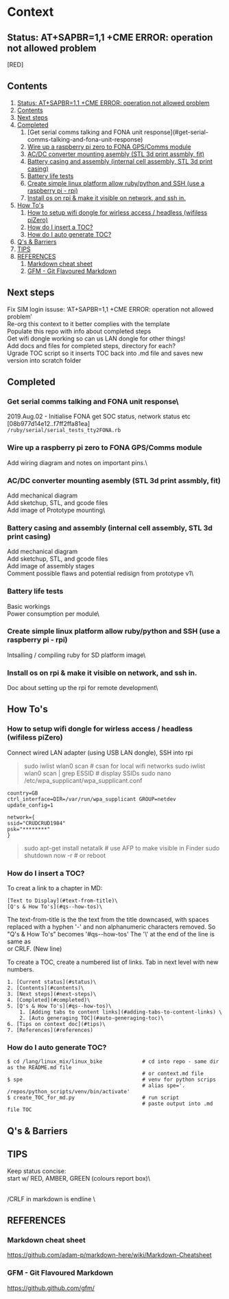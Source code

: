 # Context
## Status: AT+SAPBR=1,1 +CME ERROR: operation not allowed problem
[RED]

## Contents
1. [Status: AT+SAPBR=1,1 +CME ERROR: operation not allowed problem](#status-atsapbr11-cme-error-operation-not-allowed-problem)
2. [Contents](#contents)
3. [Next steps](#next-steps)
4. [Completed](#completed)
	1. [Get serial comms talking and FONA unit response\](#get-serial-comms-talking-and-fona-unit-response)
	2. [Wire up a raspberry pi zero to FONA GPS/Comms module](#wire-up-a-raspberry-pi-zero-to-fona-gpscomms-module)
	3. [AC/DC converter mounting asembly (STL 3d print assmbly, fit)](#acdc-converter-mounting-asembly-stl-3d-print-assmbly-fit)
	4. [Battery casing and assembly (internal cell assembly, STL 3d print casing)](#battery-casing-and-assembly-internal-cell-assembly-stl-3d-print-casing)
	5. [Battery life tests](#battery-life-tests)
	6. [Create simple linux platform allow ruby/python and SSH (use a raspberry pi - rpi)](#create-simple-linux-platform-allow-rubypython-and-ssh-use-a-raspberry-pi--rpi)
	7. [Install os on rpi & make it visible on network, and ssh in.](#install-os-on-rpi--make-it-visible-on-network-and-ssh-in)
5. [How To's](#how-tos)
    1. [How to setup wifi dongle for wirless access / headless (wifiless piZero)](#how-to-setup-wifi-dongle-for-wirless-access--headless-wifiless-pizero)
    2. [How do I insert a TOC?](#how-do-i-insert-a-toc)
    3. [How do I auto generate TOC?](#how-do-i-auto-generate-toc)
6. [Q's & Barriers](#qs--barriers)
7. [TIPS](#tips)
8. [REFERENCES](#references)
	1. [Markdown cheat sheet](#markdown-cheat-sheet)
	2. [GFM - Git Flavoured Markdown](#gfm--git-flavoured-markdown)


## Next steps
Fix SIM login issuse: ‘AT+SAPBR=1,1 +CME ERROR: operation not allowed problem’\
Re-org this context to it better complies with the template\
Populate this repo with info about completed steps\
Get wifi dongle working so can us LAN dongle for other things!\
Add docs and files for completed steps, directory for each?\
Ugrade TOC script so it inserts TOC back into .md file and saves new version into scratch folder

## Completed
### Get serial comms talking and FONA unit response\
2019.Aug.02 - Initialise FONA get SOC status, network status etc [08b977d14e12..f7ff2ffa81ea]\
```/ruby/serial/serial_tests_tty2FONA.rb```

### Wire up a raspberry pi zero to FONA GPS/Comms module
Add wiring diagram and notes on important pins.\

### AC/DC converter mounting asembly (STL 3d print assmbly, fit)
Add mechanical diagram\
Add sketchup, STL, and gcode files\
Add image of Prototype mounting\

### Battery casing and assembly (internal cell assembly, STL 3d print casing)
Add mechanical diagram\
Add sketchup, STL, and gcode files\
Add image of assembly stages\
Comment possible flaws and potential redisign from prototype v1\

### Battery life tests
Basic workings\
Power consumption per module\

### Create simple linux platform allow ruby/python and SSH (use a raspberry pi - rpi)
Intsalling / compiling ruby for SD platform image\

### Install os on rpi & make it visible on network, and ssh in.
Doc about setting up the rpi for remote development\


## How To's
### How to setup wifi dongle for wirless access / headless (wifiless piZero)
Connect wired LAN adapter (using USB LAN dongle), SSH into rpi
> sudo iwlist wlan0 scan                                # csan for local wifi networks
> sudo iwlist wlan0 scan | grep ESSID           # display SSIDs
> sudo nano /etc/wpa_supplicant/wpa_supplicant.conf
```
country=GB
ctrl_interface=DIR=/var/run/wpa_supplicant GROUP=netdev
update_config=1

network={
ssid="CRUDCRUD1984"
psk="********"
}
```
> sudo apt-get install netatalk                      # use AFP to make visible in Finder
> sudo shutdown now -r                              # or reboot



### How do I insert a TOC?
To creat a link to a chapter in MD:
```
[Text to Display](#text-from-title)\
[Q's & How To's](#qs--how-tos)\
```

The text-from-title is the the text from the title downcased, with spaces replaced with a hyphen '-' and non alphanumeric characters removed. So "Q's & How To's" becomes '#qs--how-tos'
The '\\' at the end of the line is same as <br> or CRLF. (New line)

To create a TOC, create a numbered list of links. Tab in next level with new numbers.
```
1. [Current status](#status)\
2. [Contents](#contents)\
3. [Next steps](#next-steps)\
4. [Completed](#completed)\
5. [Q's & How To's](#qs--how-tos)\
    1. [Adding tabs to content links](#adding-tabs-to-content-links) \
    2. [Auto generaging TOC](#auto-generaging-toc)\
6. [Tips on context doc](#tips)\
7. [References](#references)
```

### How do I auto generate TOC?
```
$ cd /lang/linux_mix/linux_bike             # cd into repo - same dir as the README.md file
                                            # or context.md file
$ spe                                       # venv for python scrips
                                            # alias spe='. /repos/python_scripts/venv/bin/activate'   
$ create_TOC_for_md.py                      # run script
                                            # paste output into .md file TOC
```



## Q's & Barriers





## TIPS
Keep status concise:\
start w/ RED, AMBER, GREEN (colours report box)\

<br>/CRLF in markdown is endline \\


## REFERENCES
### Markdown cheat sheet
https://github.com/adam-p/markdown-here/wiki/Markdown-Cheatsheet

### GFM - Git Flavoured Markdown
https://github.github.com/gfm/
